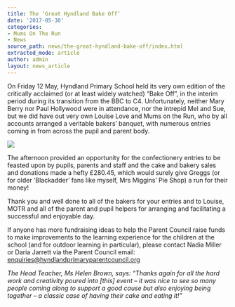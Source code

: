 ```yaml
---
title: The ‘Great Hyndland Bake Off’
date: '2017-05-30'
categories:
- Mums On The Run
- News
source_path: news/the-great-hyndland-bake-off/index.html
extracted_mode: article
author: admin
layout: news_article
---
```

On Friday 12 May, Hyndland Primary School held its very own edition of the critically acclaimed (or at least widely watched) “Bake Off”, in the interim period during its transition from the BBC to C4. Unfortunately, neither Mary Berry nor Paul Hollywood were in attendance, nor the intrepid Mel and Sue, but we did have out very own Louise Love and Mums on the Run, who by all accounts arranged a veritable bakers’ banquet, with numerous entries coming in from across the pupil and parent body.

[![](/assets/images/2017/05/BakeOff2017-225x300.jpg)](/assets/images/2017/05/BakeOff2017.jpg)

The afternoon provided an opportunity for the confectionery entries to be feasted upon by pupils, parents and staff and the cake and bakery sales and donations made a hefty £280.45, which would surely give Greggs (or for older ‘Blackadder’ fans like myself, Mrs Miggins’ Pie Shop) a run for their money!

Thank you and well done to all of the bakers for your entries and to Louise, MOTR and all of the parent and pupil helpers for arranging and facilitating a successful and enjoyable day.

If anyone has more fundraising ideas to help the Parent Council raise funds to make improvements to the learning experience for the children at the school (and for outdoor learning in particular), please contact Nadia Miller or Daria Jarrett via the Parent Council email: enquiries@hyndlandprimaryparentcouncil.org

_The Head Teacher, Ms Helen Brown, says: “Thanks again for all the hard work and creativity poured into [this] event – it was nice to see so many people coming along to support a good cause but also enjoying being together – a classic case of having their cake and eating it!”_
